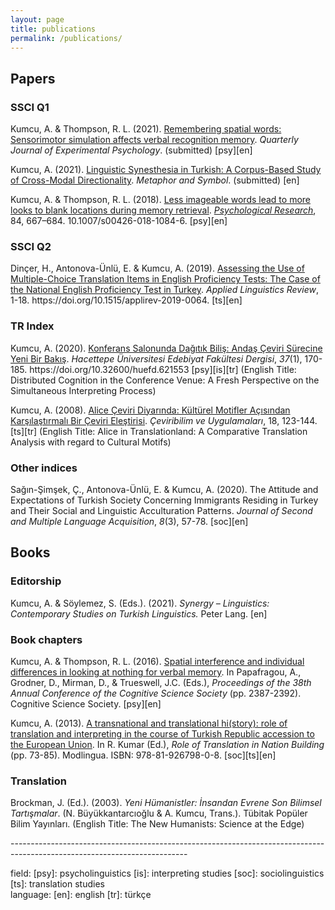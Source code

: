 ```yaml
---
layout: page
title: publications
permalink: /publications/
---
```


<h2>Papers</h2>

<h3>SSCI Q1</h3>
<p>Kumcu, A. & Thompson, R. L. (2021). <a href="" target="_blank">Remembering spatial words: Sensorimotor simulation affects verbal recognition memory</a>. <i>Quarterly Journal of Experimental Psychology</i>. (submitted) [psy][en]</p>

<p>Kumcu, A. (2021). <a href="" target="_blank">Linguistic Synesthesia in Turkish: A Corpus-Based Study of Cross-Modal Directionality</a>. <i>Metaphor and Symbol</i>. (submitted) [en]</p>

<p>Kumcu, A. & Thompson, R. L. (2018). <a href="https://link.springer.com/article/10.1007%2Fs00426-018-1084-6" target="_blank">Less imageable words lead to more looks to blank locations during memory retrieval</a>. <a href="  https://link.springer.com/journal/426" target="_blank"><i>Psychological Research</i></a>, 84, 667–684. 10.1007/s00426-018-1084-6. [psy][en]</p>

<h3>SSCI Q2</h3>
<p>Dinçer, H., Antonova-Ünlü, E. & Kumcu, A. (2019). <a href="https://www.degruyter.com/view/j/alr.ahead-of-print/applirev-2019-0064/applirev-2019-0064.xml" target="_blank">Assessing the Use of Multiple-Choice Translation Items in English Proficiency Tests: The Case of the National English Proficiency Test in Turkey</a>. <i>Applied Linguistics Review</i>, 1-18. https://doi.org/10.1515/applirev-2019-0064. [ts][en]</p>

<h3>TR Index</h3>
<p>Kumcu, A. (2020). <a href="https://dergipark.org.tr/tr/pub/huefd/issue/54769/621553" target="_blank">Konferans Salonunda Dağıtık Biliş: Andaş Çeviri Sürecine Yeni Bir Bakış</a>. <i>Hacettepe Üniversitesi Edebiyat Fakültesi Dergisi</i>, <i>37</i>(1), 170-185. https://doi.org/10.32600/huefd.621553 [psy][is][tr] (English Title: Distributed Cognition in the Conference Venue: A Fresh Perspective on the Simultaneous Interpreting Process)</p>

<p>Kumcu, A. (2008). <a href="alperkumcu.github.io/pdfs/Alice in Translationland.pdf" target="_blank">Alice Çeviri Diyarında: Kültürel Motifler Açısından Karşılaştırmalı Bir Çeviri Eleştirisi</a>. <i>Çeviribilim ve Uygulamaları</i>, 18, 123-144. [ts][tr] (English Title: Alice in Translationland: A Comparative Translation Analysis with regard to Cultural Motifs)</p>

<h3>Other indices</h3>
<p>Sağın-Şimşek, Ç., Antonova-Ünlü, E. & Kumcu, A. (2020). The Attitude and Expectations of Turkish Society Concerning Immigrants Residing in Turkey and Their Social and Linguistic Acculturation Patterns. <i>Journal of Second and Multiple Language Acquisition</i>, <i>8</i>(3), 57-78. [soc][en]</p>

<h2>Books</h2>

<h3>Editorship</h3>
<p>Kumcu, A. & Söylemez, S. (Eds.). (2021). <i>Synergy – Linguistics: Contemporary Studies on Turkish Linguistics.</i> Peter Lang. [en]</p>

<h3>Book chapters</h3>
<p>Kumcu, A. & Thompson, R. L. (2016). <a href="https://mindmodeling.org/cogsci2016/papers/0413/index.html" target="_blank">Spatial interference and individual differences in looking at nothing for verbal memory</a>. In Papafragou, A., Grodner, D., Mirman, D., & Trueswell, J.C. (Eds.), <i>Proceedings of the 38th Annual Conference of the Cognitive Science Society</i> (pp. 2387-2392). Cognitive Science Society. [psy][en]</p>

<p>Kumcu, A. (2013). <a href="alperkumcu.github.io/pdfs/A transnational and translational history.pdf" target="_blank">A transnational and translational hi(story): role of translation and interpreting in the course of Turkish Republic accession to the European Union</a>. In R. Kumar (Ed.), <i>Role of Translation in Nation Building</i> (pp. 73-85). Modlingua. ISBN: 978-81-926798-0-8. [soc][ts][en]</p>

<h3>Translation</h3>
<p>Brockman, J. (Ed.). (2003). <i>Yeni Hümanistler: İnsandan Evrene Son Bilimsel Tartışmalar</i>. (N. Büyükkantarcıoğlu & A. Kumcu, Trans.). Tübitak Popüler Bilim Yayınları.
(English Title: The New Humanists: Science at the Edge)</p>
--------------------------------------------------------------------------------------------------------------------------
<p></p>
<p>field: [psy]: psycholinguistics [is]: interpreting studies [soc]: sociolinguistics [ts]: translation studies<br>
language: [en]: english [tr]: türkçe </p>
